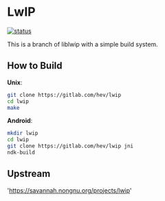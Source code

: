 # LwIP

[![status][PIPELINE_STATUS]][PROJECT_URL]

This is a branch of liblwip with a simple build system.

## How to Build

**Unix**:
```bash
git clone https://gitlab.com/hev/lwip
cd lwip
make
```

**Android**:
```bash
mkdir lwip
cd lwip
git clone https://gitlab.com/hev/lwip jni
ndk-build
```

## Upstream
'https://savannah.nongnu.org/projects/lwip'

[PROJECT_URL]: https://gitlab.com/hev/lwip/commits/master
[PIPELINE_STATUS]: https://gitlab.com/hev/lwip/badges/master/pipeline.svg
